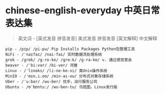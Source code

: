 # chinese-english-everyday 中英日常表达集

> 英文词 - [英式发音 拼音发音] 美式发音 拼音发音 [英文解释] 中文解释

```
pip - /pɪp/ /pi-pu/ Pip Installs Packages Python包管理工具
NiFi - /ˈnaɪfaɪ/ /nai-fai/ 实时数据流处理系统
grok - /ɡrɒk/ /g-ro-ke/ /ɡrɑːk/ /g-ra-ke/ v. 通过感觉意会
beaver - /ˈbiːvər/ /bi-ver/ 河狸
Linux - /ˈlɪnəks/ /li-ne-ke-si/ 类Unix操作系统
MinIO - /ˈmɪn.i.oʊ/ /min-ai-ou/ 分布式对象存储系统
Uber - /ˈuːbər/ /wu-ber/ 优步，出行服务公司
Ubuntu - /ʊˈbʊntuː/ /wu-ben-tu/ 乌班图，Linux发行版
```